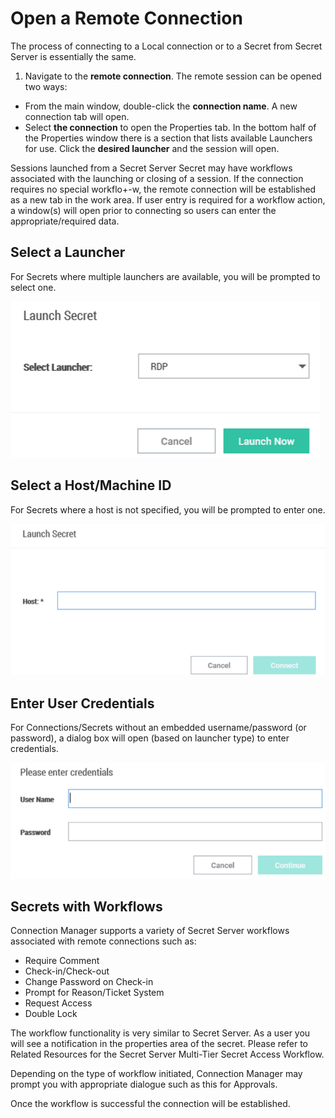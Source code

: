 [title]: #	(Open a Remote Connection)
[tags]: #	(open,connect,launcher,host,secrets,usercredentials,machineid)
[priority]: #	(503)
# Open a Remote Connection

The process of connecting to a Local connection or to a Secret from Secret Server is essentially the same. 

1. Navigate to the **remote connection**. The remote session can be opened two ways:

- From the main window, double-click the **connection name**. A new connection tab will open.
- Select **the connection** to open the Properties tab. In the bottom half of the Properties window there is a section that lists available Launchers for use. Click the **desired launcher** and the session will open.

Sessions launched from a Secret Server Secret may have workflows associated with the launching or closing of a session. If the connection requires no special workflo+-w, the remote connection will be established as a new tab in the work area. If user entry is required for a workflow action, a window(s) will open prior to connecting so users can enter the appropriate/required data.

## Select a Launcher

For Secrets where multiple launchers are available, you will be prompted to select one.  

![select-launcher](images/select-launcher.png)

## Select a Host/Machine ID

For Secrets where a host is not specified, you will be prompted to enter one.  

![select-host](images/select-host.png)

## Enter User Credentials

For Connections/Secrets without an embedded username/password (or password), a dialog box will open (based on launcher type) to enter credentials.  

![enter-user-creds](images/enter-user-creds.png)

## Secrets with Workflows

Connection Manager supports a variety of Secret Server workflows associated with remote connections such as:

- Require Comment
- Check-in/Check-out
- Change Password on Check-in
- Prompt for Reason/Ticket System
- Request Access
- Double Lock

The workflow functionality is very similar to Secret Server. As a user you will see a notification in the properties area of the secret. Please refer to Related Resources for the Secret Server Multi-Tier Secret Access Workflow.

Depending on the type of workflow initiated, Connection Manager may prompt you with appropriate dialogue such as this for Approvals.

Once the workflow is successful the connection will be established. 